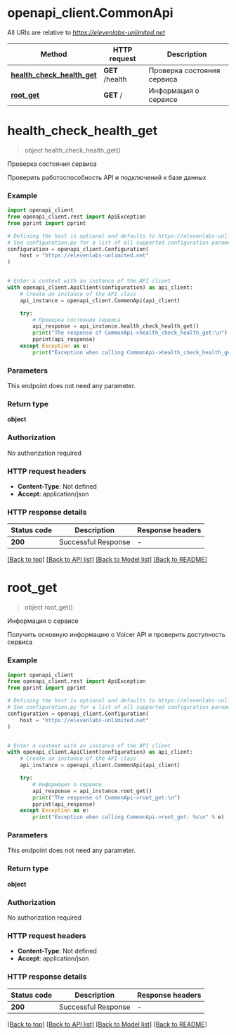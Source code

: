 # openapi_client.CommonApi

All URIs are relative to *https://elevenlabs-unlimited.net*

Method | HTTP request | Description
------------- | ------------- | -------------
[**health_check_health_get**](CommonApi.md#health_check_health_get) | **GET** /health | Проверка состояния сервиса
[**root_get**](CommonApi.md#root_get) | **GET** / | Информация о сервисе


# **health_check_health_get**
> object health_check_health_get()

Проверка состояния сервиса

Проверить работоспособность API и подключений к базе данных

### Example


```python
import openapi_client
from openapi_client.rest import ApiException
from pprint import pprint

# Defining the host is optional and defaults to https://elevenlabs-unlimited.net
# See configuration.py for a list of all supported configuration parameters.
configuration = openapi_client.Configuration(
    host = "https://elevenlabs-unlimited.net"
)


# Enter a context with an instance of the API client
with openapi_client.ApiClient(configuration) as api_client:
    # Create an instance of the API class
    api_instance = openapi_client.CommonApi(api_client)

    try:
        # Проверка состояния сервиса
        api_response = api_instance.health_check_health_get()
        print("The response of CommonApi->health_check_health_get:\n")
        pprint(api_response)
    except Exception as e:
        print("Exception when calling CommonApi->health_check_health_get: %s\n" % e)
```



### Parameters

This endpoint does not need any parameter.

### Return type

**object**

### Authorization

No authorization required

### HTTP request headers

 - **Content-Type**: Not defined
 - **Accept**: application/json

### HTTP response details

| Status code | Description | Response headers |
|-------------|-------------|------------------|
**200** | Successful Response |  -  |

[[Back to top]](#) [[Back to API list]](../README.md#documentation-for-api-endpoints) [[Back to Model list]](../README.md#documentation-for-models) [[Back to README]](../README.md)

# **root_get**
> object root_get()

Информация о сервисе

Получить основную информацию о Voicer API и проверить доступность сервиса

### Example


```python
import openapi_client
from openapi_client.rest import ApiException
from pprint import pprint

# Defining the host is optional and defaults to https://elevenlabs-unlimited.net
# See configuration.py for a list of all supported configuration parameters.
configuration = openapi_client.Configuration(
    host = "https://elevenlabs-unlimited.net"
)


# Enter a context with an instance of the API client
with openapi_client.ApiClient(configuration) as api_client:
    # Create an instance of the API class
    api_instance = openapi_client.CommonApi(api_client)

    try:
        # Информация о сервисе
        api_response = api_instance.root_get()
        print("The response of CommonApi->root_get:\n")
        pprint(api_response)
    except Exception as e:
        print("Exception when calling CommonApi->root_get: %s\n" % e)
```



### Parameters

This endpoint does not need any parameter.

### Return type

**object**

### Authorization

No authorization required

### HTTP request headers

 - **Content-Type**: Not defined
 - **Accept**: application/json

### HTTP response details

| Status code | Description | Response headers |
|-------------|-------------|------------------|
**200** | Successful Response |  -  |

[[Back to top]](#) [[Back to API list]](../README.md#documentation-for-api-endpoints) [[Back to Model list]](../README.md#documentation-for-models) [[Back to README]](../README.md)

